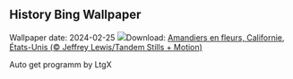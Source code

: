 ## History Bing Wallpaper
Wallpaper date: 2024-02-25
![](https://www.bing.com/th?id=OHR.AlmondBloom_FR-CA8709971386_UHD.jpg&w=1000)Download: [Amandiers en fleurs, Californie, États-Unis (© Jeffrey Lewis/Tandem Stills + Motion)](https://www.bing.com/th?id=OHR.AlmondBloom_FR-CA8709971386_UHD.jpg)

Auto get programm by LtgX

